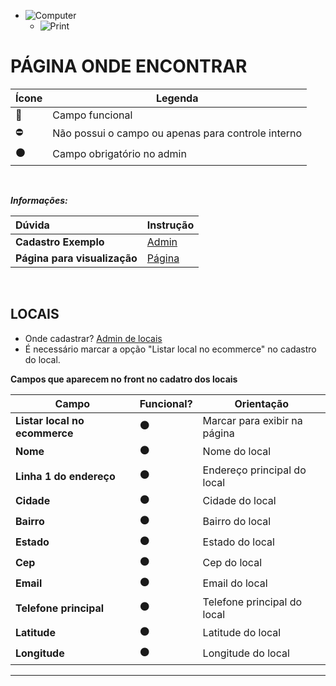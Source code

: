 - ![Computer](../images/prints/computer.png)
  - ![Print](../images/prints/07-onde-encontrar.png)

# PÁGINA ONDE ENCONTRAR

| Ícone               | Legenda                                            |
| ------------------- | -------------------------------------------------- |
| :large_blue_circle: | Campo funcional                                    |
| :no_entry:          | Não possui o campo ou apenas para controle interno |
| :black_circle:      | Campo obrigatório no admin                         |

&nbsp;

**_Informações:_**

| Dúvida                       | Instrução                                                                  |
| :--------------------------- | :------------------------------------------------------------------------- |
| **Cadastro Exemplo**         | [Admin](https://template5.vnda.dev/admin/paginas/editar?id=onde-encontrar) |
| **Página para visualização** | [Página](https://template5.vnda.dev/p/onde-encontrar)                      |

&nbsp;

## LOCAIS

- Onde cadastrar? [Admin de locais](https://template5.vnda.dev/admin/config/gerais/locais)
- É necessário marcar a opção "Listar local no ecommerce" no cadastro do local.

**Campos que aparecem no front no cadatro dos locais**

| Campo                         | Funcional?     | Orientação                   |
| ----------------------------- | -------------- | ---------------------------- |
| **Listar local no ecommerce** | :black_circle: | Marcar para exibir na página |
| **Nome**                      | :black_circle: | Nome do local                |
| **Linha 1 do endereço**       | :black_circle: | Endereço principal do local  |
| **Cidade**                    | :black_circle: | Cidade do local              |
| **Bairro**                    | :black_circle: | Bairro do local              |
| **Estado**                    | :black_circle: | Estado do local              |
| **Cep**                       | :black_circle: | Cep do local                 |
| **Email**                     | :black_circle: | Email do local               |
| **Telefone principal**        | :black_circle: | Telefone principal do local  |
| **Latitude**                  | :black_circle: | Latitude do local            |
| **Longitude**                 | :black_circle: | Longitude do local           |

***
